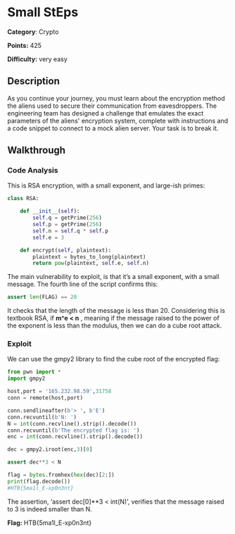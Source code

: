 # Small StEps

************Category************: Crypto

****************Points:**************** 425

************************Difficulty:************************ very easy

## Description

As you continue your journey, you must learn about the encryption method the aliens used to secure their communication from eavesdroppers. The engineering team has designed a challenge that emulates the exact parameters of the aliens' encryption system, complete with instructions and a code snippet to connect to a mock alien server. Your task is to break it.

## Walkthrough

### Code Analysis

This is RSA encryption, with a small exponent, and large-ish primes:

```python
class RSA:

    def __init__(self):
        self.q = getPrime(256)
        self.p = getPrime(256)
        self.n = self.q * self.p
        self.e = 3

    def encrypt(self, plaintext):
        plaintext = bytes_to_long(plaintext)
        return pow(plaintext, self.e, self.n)
```

The main vulnerability to exploit, is that it’s a small exponent, with a small message. The fourth line of the script confirms this:

```python
assert len(FLAG) == 20
```

It checks that the length of the message is less than 20. Considering this is textbook RSA, if **m^e < n** , meaning if the message raised to the power of the exponent is less than the modulus, then we can do a cube root attack. 

### Exploit

We can use the gmpy2 library to find the cube root of the encrypted flag:

```python
from pwn import *
import gmpy2

host,port = '165.232.98.59',31758
conn = remote(host,port)

conn.sendlineafter(b'> ', b'E')
conn.recvuntil(b'N: ')
N = int(conn.recvline().strip().decode())
conn.recvuntil(b'The encrypted flag is: ')
enc = int(conn.recvline().strip().decode())

dec = gmpy2.iroot(enc,3)[0]

assert dec**3 < N

flag = bytes.fromhex(hex(dec)[2:])
print(flag.decode())
#HTB{5ma1l_E-xp0n3nt}
```

The assertion, ‘assert dec[0]**3 < int(N)’, verifies that the message raised to 3 is indeed smaller than N. 

**************Flag:************** HTB{5ma1l_E-xp0n3nt}